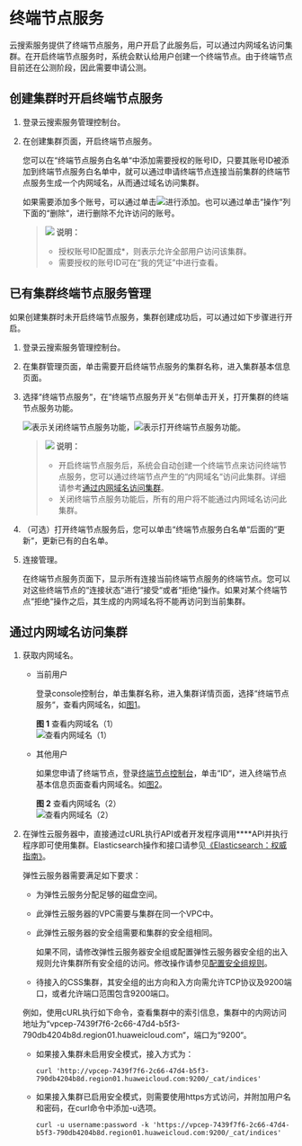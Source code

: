 # 终端节点服务<a name="css_01_0082"></a>

云搜索服务提供了终端节点服务，用户开启了此服务后，可以通过内网域名访问集群。在开启终端节点服务时，系统会默认给用户创建一个终端节点。由于终端节点目前还在公测阶段，因此需要申请公测。

## 创建集群时开启终端节点服务<a name="section115745793915"></a>

1.  登录云搜索服务管理控制台。
2.  在创建集群页面，开启终端节点服务。

    您可以在“终端节点服务白名单“中添加需要授权的账号ID，只要其账号ID被添加到终端节点服务白名单中，就可以通过申请终端节点连接当前集群的终端节点服务生成一个内网域名，从而通过域名访问集群。

    如果需要添加多个账号，可以通过单击![](figures/icon-add-css.png)进行添加。也可以通过单击“操作“列下面的“删除“，进行删除不允许访问的账号。

    >![](public_sys-resources/icon-note.gif) **说明：**   
    >-   授权账号ID配置成\*，则表示允许全部用户访问该集群。  
    >-   需要授权的账号ID可在“我的凭证”中进行查看。  


## 已有集群终端节点服务管理<a name="section12521512195113"></a>

如果创建集群时未开启终端节点服务，集群创建成功后，可以通过如下步骤进行开启。

1.  登录云搜索服务管理控制台。
2.  在集群管理页面，单击需要开启终端节点服务的集群名称，进入集群基本信息页面。
3.  选择“终端节点服务“，在“终端节点服务开关“右侧单击开关，打开集群的终端节点服务功能。

    ![](figures/icon-close.png)表示关闭终端节点服务功能，![](figures/icon-open-hws.png)表示打开终端节点服务功能。

    >![](public_sys-resources/icon-note.gif) **说明：**   
    >-   开启终端节点服务后，系统会自动创建一个终端节点来访问终端节点服务，您可以通过终端节点产生的“内网域名“访问此集群。详细请参考[通过内网域名访问集群](#section19864153679)。  
    >-   关闭终端节点服务功能后，所有的用户将不能通过内网域名访问此集群。  

4.  （可选）打开终端节点服务后，您可以单击“终端节点服务白名单“后面的“更新“，更新已有的白名单。
5.  连接管理。

    在终端节点服务页面下，显示所有连接当前终端节点服务的终端节点。您可以对这些终端节点的“连接状态“进行“接受“或者“拒绝“操作。如果对某个终端节点“拒绝“操作之后，其生成的内网域名将不能再访问到当前集群。


## 通过内网域名访问集群<a name="section19864153679"></a>

1.  获取内网域名。
    -   当前用户

        登录console控制台，单击集群名称，进入集群详情页面，选择“终端节点服务“，查看内网域名，如[图1](#fig8971184413572)。

        **图 1**  查看内网域名（1）<a name="fig8971184413572"></a>  
        ![](figures/查看内网域名（1）.png "查看内网域名（1）")

    -   其他用户

        如果您申请了终端节点，登录[终端节点控制台](https://www.huaweicloud.com/product/vpcep.html)，单击“ID“，进入终端节点基本信息页面查看内网域名。如[图2](#fig167431945102717)。

        **图 2**  查看内网域名（2）<a name="fig167431945102717"></a>  
        ![](figures/查看内网域名（2）.png "查看内网域名（2）")

2.  在弹性云服务器中，直接通过cURL执行API或者开发程序调用****API并执行程序即可使用集群。Elasticsearch操作和接口请参见[《Elasticsearch：权威指南》](https://www.elastic.co/guide/cn/elasticsearch/guide/current/index.html)。

    弹性云服务器需要满足如下要求：

    -   为弹性云服务分配足够的磁盘空间。
    -   此弹性云服务器的VPC需要与集群在同一个VPC中。
    -   此弹性云服务器的安全组需要和集群的安全组相同。

        如果不同，请修改弹性云服务器安全组或配置弹性云服务器安全组的出入规则允许集群所有安全组的访问。修改操作请参见[配置安全组规则](https://support.huaweicloud.com/usermanual-ecs/zh-cn_topic_0030878383.html)。

    -   待接入的CSS集群，其安全组的出方向和入方向需允许TCP协议及9200端口，或者允许端口范围包含9200端口。

    例如，使用cURL执行如下命令，查看集群中的索引信息，集群中的内网访问地址为“vpcep-7439f7f6-2c66-47d4-b5f3-790db4204b8d.region01.huaweicloud.com“，端口为“9200“。

    -   如果接入集群未启用安全模式，接入方式为：

        ```
        curl 'http://vpcep-7439f7f6-2c66-47d4-b5f3-790db4204b8d.region01.huaweicloud.com:9200/_cat/indices'
        ```

    -   如果接入集群已启用安全模式，则需要使用https方式访问，并附加用户名和密码，在curl命令中添加-u选项。

        ```
        curl -u username:password -k 'https://vpcep-7439f7f6-2c66-47d4-b5f3-790db4204b8d.region01.huaweicloud.com:9200/_cat/indices'
        ```



